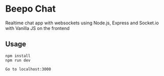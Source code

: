 # Beepo Chat
Realtime chat app with websockets using Node.js, Express and Socket.io with Vanilla JS on the frontend 

## Usage
```
npm install
npm run dev

Go to localhost:3000
```


